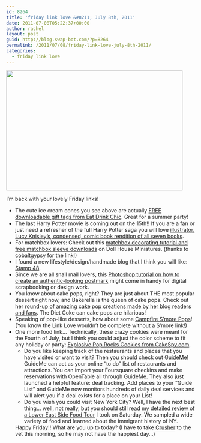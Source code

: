 ```yaml
---
id: 8264
title: 'friday link love &#8211; July 8th, 2011'
date: 2011-07-08T05:22:37+00:00
author: rachel
layout: post
guid: http://blog.swap-bot.com/?p=8264
permalink: /2011/07/08/friday-link-love-july-8th-2011/
categories:
  - friday link love
---
```

[<img src="http://blog.swap-bot.com/wp-content/uploads/2011/07/eatdrinkchic.jpg" alt="" title="eatdrinkchic" width="470" height="320" class="alignnone size-full wp-image-8265" srcset="http://blog.swap-bot.com/wp-content/uploads/2011/07/eatdrinkchic-300x204.jpg 300w, http://blog.swap-bot.com/wp-content/uploads/2011/07/eatdrinkchic.jpg 470w" sizes="(max-width: 470px) 100vw, 470px" />](http://www.eatdrinkchic.com/post.cfm/free-ice-cream-gift-tags)

I&#8217;m back with your lovely Friday links!

  * The cute ice cream cones you see above are actually [FREE downloadable gift tags from Eat Drink Chic](http://www.eatdrinkchic.com/post.cfm/free-ice-cream-gift-tags). Great for a summer party!
  * The last Harry Potter movie is coming out on the 15th!! If you are a fan or just need a refresher of the full Harry Potter saga you will love [illustrator, Lucy Knisley&#8217;s, condensed, comic book rendition of all seven books](http://lucylou.livejournal.com/596984.html). 
  * For matchbox lovers: Check out this [matchbox decorating tutorial and free matchbox sleeve downloads](http://www.microjivvy.com/miniature-keepsake-boxes) on Doll House MIniatures. (thanks to [cobaltgypsy](http://www.swap-bot.com/user:cobaltgypsy) for the link!)
  * I found a new lifestyle/design/handmade blog that I think you will like: [Stamp 48](http://www.stamp48.com/).
  * Since we are all snail mail lovers, this [Photoshop tutorial on how to create an authentic-looking postmark](http://www.fuzzimo.com/photoshop-tutorial-old-postmark-stamp/) might come in handy for digital scrapbooking or design work.
  * You know about cake pops, right? They are just about THE most popular dessert right now, and Bakerella is the queen of cake pops. Check out her [round-up of amazing cake pop creations made by her blog readers and fans](http://www.bakerella.com/pop-stars-post/?utm_source=feedburner&utm_medium=feed&utm_campaign=Feed%3A+Bakerella+%28Bakerella%29). The Diet Coke can cake pops are hilarious! 
  * Speaking of pop-like desserts, how about some [Campfire S&#8217;more Pops](http://bestfriendsforfrosting.com/2011/05/how-to-make-toasted-campfire-smore-pops/)! (You know the Link Love wouldn&#8217;t be complete without a S&#8217;more link!)
  * One more food link&#8230; Technically, these crazy cookies were meant for the Fourth of July, but I think you could adjust the color scheme to fit any holiday or party: [Explosive Pop Rocks Cookies from CakeSpy.com](http://www.cakespy.com/blog/2009/7/3/snap-crackle-and-pop-rocks-explosively-delicious-fourth-of-j.html). 
      * Do you like keeping track of the restaurants and places that you have visited or want to visit? Then you should check out [GuideMe](http://guideme.com/)! GuideMe can act as your online “to do” list of restaurants and attractions. You can import your Foursquare checkins and make reservations with OpenTable all through GuideMe. They also just launched a helpful feature: deal tracking. Add places to your “Guide List” and GuideMe now monitors hundreds of daily deal services and will alert you if a deal exists for a place on your List!
      * Do you wish you could visit New York City? Well, I have the next best thing&#8230; well, not really, but you should still read my [detailed review of a Lower East Side Food Tour](http://www.rljart.com/blog/?p=4181) I took on Saturday. We sampled a wide variety of food and learned about the immigrant history of NY. </ul> 
    Happy Friday!! What are you up to today? (I have to take [Crusher](http://www.swap-bot.com/user:crusher) to the vet this morning, so he may not have the happiest day&#8230;)